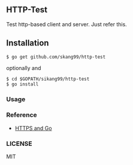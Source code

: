 ## HTTP-Test

Test http-based client and server. Just refer this.


## Installation

```
$ go get github.com/skang99/http-test
```
optionally and
```
$ cd $GOPATH/sikang99/http-test
$ go install
```


### Usage


### Reference

- [HTTPS and Go](https://www.kaihag.com/https-and-go/)

### LICENSE

MIT


